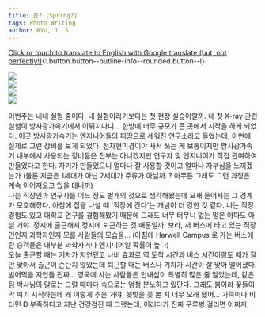```yaml
---
title: 봄? [Spring?]
tags: Photo Writing
author: RYU, J. S.
---
```


[Click or touch to translate to English with Google translate (but, not perfectly!)](https://jinseuk56-github-io.translate.goog/2024/03/13/0003.html?_x_tr_sl=ko&_x_tr_tl=en&_x_tr_hl=ko&_x_tr_pto=wapp){:.button.button--outline-info--rounded.button--l}

<div class="grid-container">
  <div class="grid grid--p-1">
    <div class="cell cell--6"><a href="">
  <div class="card card--clickable">
    <div class="card__image">
      <img class="image" src="https://onedrive.live.com/embed?resid=F96DE3EAE83811FB%2183177&authkey=%21ABM1Y4eW2czmQuU&height=1024"/>
    </div>
  </div>
</a></div>
    <div class="cell cell--6"><a href="">
  <div class="card card--clickable">
    <div class="card__image">
      <img class="image" src="https://onedrive.live.com/embed?resid=F96DE3EAE83811FB%2183171&authkey=%21ANIoof97aINR5z0&height=1024"/>
    </div>
  </div>
</a></div>
    <div class="cell cell--6"><a href="">
  <div class="card card--clickable">
    <div class="card__image">
      <img class="image" src="https://onedrive.live.com/embed?resid=F96DE3EAE83811FB%2183175&authkey=%21ACdV3oTo9O9Vfng&height=1024"/>
    </div>
  </div>
</a></div>
    <div class="cell cell--6"><a href="">
  <div class="card card--clickable">
    <div class="card__image">
      <img class="image" src="https://onedrive.live.com/embed?resid=F96DE3EAE83811FB%2183174&authkey=%21ANvYaYcvzyWRWBw&height=1024"/>
    </div>
  </div>
</a></div>
  </div>
</div>

이번주는 내내 실험 중이다. 내 실험이라기보다는 첫 현장 실습이랄까. 내 첫 X-ray 관련 실험이 방사광가속기에서 이뤄지다니... 한방에 너무 규모가 큰 곳에서 시작을 하게 되었다. 이곳 방사광가속기는 엔지니어들의 피땀으로 세워진 연구소라고 들었는데, 이번에 실제로 그런 장비를 보게 되었다. 전자현미경이야 사서 쓰는 게 보통이지만 방사광가속기 내부에서 사용되는 장비들은 전부는 아니겠지만 연구자 및 엔지니어가 직접 관여하여 만들었다고 한다. 자기가 만들었으니 얼마나 잘 사용할 것이고 얼마나 자부심을 느끼겠는가 (물론 지금은 1세대가 아닌 2세대가 주류가 아닐까..? 아무튼 그래도 그런 과정은 계속 이어져오고 있을 테니까)  
나는 직장인과 연구자를 어느 정도 별개의 것으로 생각해왔는데 요새 들어서는 그 경계가 모호해졌다. 아침에 집을 나설 때 '직장에 간다'는 개념이 더 강한 것 같다. 나는 직장 경험도 있고 대학교 연구를 경험해봤기 때문에 그래도 너무 터무니 없는 말은 아마도 아닐 거야. 정시에 출근해서 정시에 퇴근하는 것 때문일까. 보라, 저 버스에 타고 있는 직장인인지 과학자인지 모를 사람들의 모습을... (아침에 Harwell Campus 로 가는 버스에 탄 승객들은 대부분 과학자거나 엔지니어일 확률이 높다)  
오늘 출근할 때는 기차가 지연됐고 나비 효과로 역 도착 시간과 버스 시간이랑도 때가 잘 안 맞아서 출근이 순탄치 않았는데 퇴근할 때는 버스나 기차가 시간이 잘 맞아 떨어졌다. 빌어먹을 지연들 진짜... 영국에 사는 사람들은 인내심이 특별히 많은 줄 알았는데, 같은 팀 박사님의 말로는 그럴 때마다 속으로는 엄청 분노하고 있단다. 그래도 봄이라 꽃들이 막 피기 시작하는데 왜 이렇게 추운 거야. 햇빛을 못 본 지 너무 오래 됐어... 가뜩이나 비타민 D 부족하다고 지난 건강검진 때 그랬는데, 이러다가 진짜 구루병 걸리면 어쩌지.